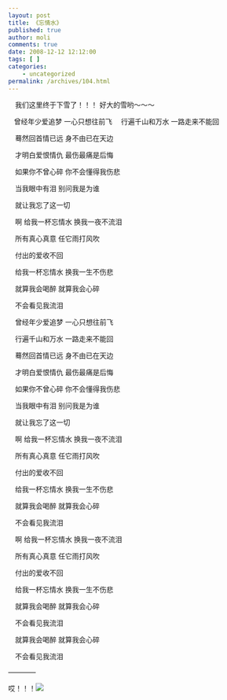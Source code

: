 ```yaml
---
layout: post
title: 《忘情水》
published: true
author: moli
comments: true
date: 2008-12-12 12:12:00
tags: [ ]
categories:
    - uncategorized
permalink: /archives/104.html
---
```

　我们这里终于下雪了！！！ 好大的雪哟～～～

&nbsp;&nbsp; 曾经年少爱追梦 一心只想往前飞 　行遍千山和万水 一路走来不能回
  
　蓦然回首情已远 身不由已在天边
  
　才明白爱恨情仇 最伤最痛是后悔
  
　如果你不曾心碎 你不会懂得我伤悲
  
　当我眼中有泪 别问我是为谁
  
　就让我忘了这一切
  
　啊 给我一杯忘情水 换我一夜不流泪
  
　所有真心真意 任它雨打风吹
  
　付出的爱收不回
  
　给我一杯忘情水 换我一生不伤悲
  
　就算我会喝醉 就算我会心碎
  
　不会看见我流泪
  
　曾经年少爱追梦 一心只想往前飞
  
　行遍千山和万水 一路走来不能回
  
　蓦然回首情已远 身不由已在天边
  
　才明白爱恨情仇 最伤最痛是后悔
  
　如果你不曾心碎 你不会懂得我伤悲
  
　当我眼中有泪 别问我是为谁
  
　就让我忘了这一切
  
　啊 给我一杯忘情水 换我一夜不流泪
  
　所有真心真意 任它雨打风吹
  
　付出的爱收不回
  
　给我一杯忘情水 换我一生不伤悲
  
　就算我会喝醉 就算我会心碎
  
　不会看见我流泪
  
　啊 给我一杯忘情水 换我一夜不流泪
  
　所有真心真意 任它雨打风吹
  
　付出的爱收不回
  
　给我一杯忘情水 换我一生不伤悲
  
　就算我会喝醉 就算我会心碎
  
　不会看见我流泪
  
　就算我会喝醉 就算我会心碎
  
　不会看见我流泪
  
&#8212;&#8212;&#8212;&#8212;

哎！！！![][1]

 [1]: http://img.baidu.com/hi/jx/j_0012.gif